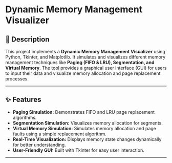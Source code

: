 # Dynamic Memory Management Visualizer

## 📌 Description
This project implements a **Dynamic Memory Management Visualizer** using Python, Tkinter, and Matplotlib. It simulates and visualizes different memory management techniques like **Paging (FIFO & LRU), Segmentation, and Virtual Memory**. The tool provides a graphical user interface (GUI) for users to input their data and visualize memory allocation and page replacement processes.

---

## ✨ Features
- **Paging Simulation:** Demonstrates FIFO and LRU page replacement algorithms.
- **Segmentation Simulation:** Visualizes memory allocation for segments.
- **Virtual Memory Simulation:** Simulates memory allocation and page faults using a simple replacement algorithm.
- **Real-Time Visualization:** Displays memory state changes dynamically for better understanding.
- **User-Friendly GUI:** Built with Tkinter for easy user interaction.

---
